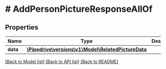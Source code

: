 # # AddPersonPictureResponseAllOf

## Properties

Name | Type | Description | Notes
------------ | ------------- | ------------- | -------------
**data** | [**\Pipedrive\versions\v1\Model\RelatedPictureData**](RelatedPictureData.md) |  |

[[Back to Model list]](../../README.md#models) [[Back to API list]](../../README.md#endpoints) [[Back to README]](../../README.md)

